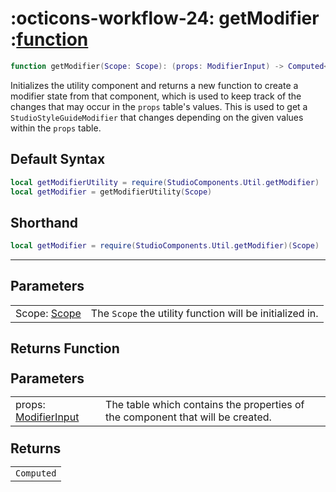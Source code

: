 <h1 class="api-header" markdown>
    <span class="api-icon" markdown>:octicons-workflow-24:</span>
    <span class="api-title">getModifier</span>
    <span class="api-type">:</span><a href="https://create.roblox.com/docs/luau/functions" class="api-type">function</a>
</h1>

```lua
function getModifier(Scope: Scope): (props: ModifierInput) -> Computed<any>
```
Initializes the utility component and returns a new function to create a modifier state from that component, which is used to keep track of the changes that may occur in the `props` table's values. This is used to get a `StudioStyleGuideModifier` that changes depending on the given values within the `props` table.


## Default Syntax

```lua
local getModifierUtility = require(StudioComponents.Util.getModifier)
local getModifier = getModifierUtility(Scope)
```

## Shorthand

```lua
local getModifier = require(StudioComponents.Util.getModifier)(Scope)
```

-----

## Parameters
<span markdown>
    <div class="md-typeset__table">
        <table>
            <tbody>
                <tr>
                    <td class="api-param-highlight">Scope: <a href="">Scope</a></td>
                    <td>The <code>Scope</code> the utility function will be initialized in.</td>
                </tr>
            </tbody>
        </table>
    </div>
</span>

## Returns Function
<span markdown>
    <div class="md-typeset__table" id="api-returns-function-table">
        <h2 style="margin: 1.1em 0 .64em">Parameters</h2>
        <table>
            <tbody>
                <tr>
                    <td class="api-param-highlight">props: <a href="../../../types/util/getModifier">ModifierInput</a></td>
                    <td>The table which contains the properties of the component that will be created.</td>
                </tr>
            </tbody>
        </table>
        <h2 style="margin: 1.1em 0 .64em">Returns</h2>
        <table>
            <tbody>
                <tr>
                    <td class="api-return-box"><a><code>Computed<any></code></a></td>
                </tr>
            </tbody>
        </table>
    </div>
</div>